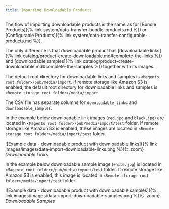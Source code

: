 ```yaml
---
title: Importing Downloadable Products
---
```


The flow of importing downloadable products is the same as for [Bundle Products]({% link system/data-transfer-bundle-products.md %}) or [Configurable Products]({% link system/data-transfer-configurable-products.md %}).

The only difference is that downloadable product has [downloadable links]({% link catalog/product-create-downloadable.md#complete-the-links %}) and [downloadable samples]({% link catalog/product-create-downloadable.md#complete-the-samples %}) together with its images.

The default root directory for downloadable links and samples is `<Magento root folder>/pub/media/import`. If remote storage like Amazon S3 is enabled, the default root directory for downloadable links and samples is `<Remote storage root folder>/media/import`.

The CSV file has separate columns for `downloadable_links` and `downloadable_samples`.

In the example below downloadable link images (`red.jpg` and `black.jpg`) are located in `<Magento root folder>/pub/media/import/test` folder. If remote storage like Amazon S3 is enabled, these images are located in `<Remote storage root folder>/media/import/test` folder.

![Example data - downloadable product with downloadable links]({% link images/images/data-import-downloadable-links.png %}){: .zoom}
_Downloadable Links_

In the example below downloadable sample image (`white.jpg`) is located in `<Magento root folder>/pub/media/import/test` folder. If remote storage like Amazon S3 is enabled, this image is located in `<Remote storage root folder>/media/import/test` folder.

![Example data - downloadable product with downloadable samples]({% link images/images/data-import-downloadable-samples.png %}){: .zoom}
_Downloadable Samples_
